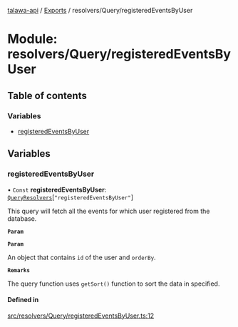 [talawa-api](../README.md) / [Exports](../modules.md) / resolvers/Query/registeredEventsByUser

# Module: resolvers/Query/registeredEventsByUser

## Table of contents

### Variables

- [registeredEventsByUser](resolvers_Query_registeredEventsByUser.md#registeredeventsbyuser)

## Variables

### registeredEventsByUser

• `Const` **registeredEventsByUser**: [`QueryResolvers`](types_generatedGraphQLTypes.md#queryresolvers)[``"registeredEventsByUser"``]

This query will fetch all the events for which user registered from the database.

**`Param`**

**`Param`**

An object that contains `id` of the user and `orderBy`.

**`Remarks`**

The query function uses `getSort()` function to sort the data in specified.

#### Defined in

[src/resolvers/Query/registeredEventsByUser.ts:12](https://github.com/PalisadoesFoundation/talawa-api/blob/612a320/src/resolvers/Query/registeredEventsByUser.ts#L12)
